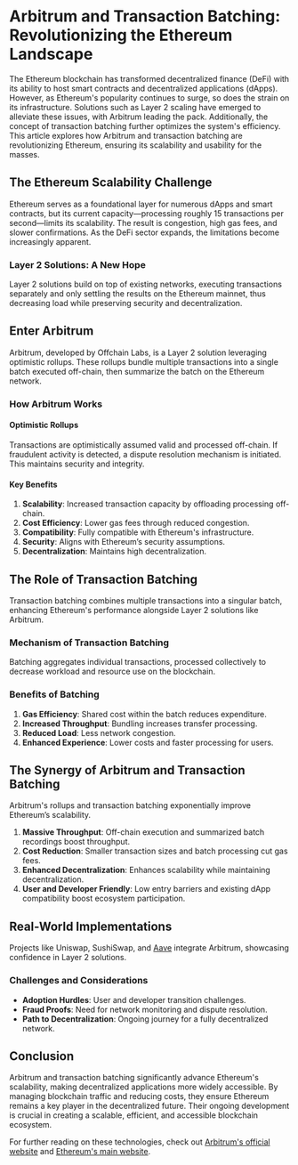 # Arbitrum and Transaction Batching: Revolutionizing the Ethereum Landscape

The Ethereum blockchain has transformed decentralized finance (DeFi) with its ability to host smart contracts and decentralized applications (dApps). However, as Ethereum's popularity continues to surge, so does the strain on its infrastructure. Solutions such as Layer 2 scaling have emerged to alleviate these issues, with Arbitrum leading the pack. Additionally, the concept of transaction batching further optimizes the system's efficiency. This article explores how Arbitrum and transaction batching are revolutionizing Ethereum, ensuring its scalability and usability for the masses.

## The Ethereum Scalability Challenge

Ethereum serves as a foundational layer for numerous dApps and smart contracts, but its current capacity—processing roughly 15 transactions per second—limits its scalability. The result is congestion, high gas fees, and slower confirmations. As the DeFi sector expands, the limitations become increasingly apparent.

### Layer 2 Solutions: A New Hope

Layer 2 solutions build on top of existing networks, executing transactions separately and only settling the results on the Ethereum mainnet, thus decreasing load while preserving security and decentralization.

## Enter Arbitrum

Arbitrum, developed by Offchain Labs, is a Layer 2 solution leveraging optimistic rollups. These rollups bundle multiple transactions into a single batch executed off-chain, then summarize the batch on the Ethereum network.

### How Arbitrum Works

#### Optimistic Rollups

Transactions are optimistically assumed valid and processed off-chain. If fraudulent activity is detected, a dispute resolution mechanism is initiated. This maintains security and integrity.

#### Key Benefits

1. **Scalability**: Increased transaction capacity by offloading processing off-chain.
2. **Cost Efficiency**: Lower gas fees through reduced congestion.
3. **Compatibility**: Fully compatible with Ethereum's infrastructure.
4. **Security**: Aligns with Ethereum’s security assumptions.
5. **Decentralization**: Maintains high decentralization.

## The Role of Transaction Batching

Transaction batching combines multiple transactions into a singular batch, enhancing Ethereum's performance alongside Layer 2 solutions like Arbitrum.

### Mechanism of Transaction Batching

Batching aggregates individual transactions, processed collectively to decrease workload and resource use on the blockchain.

### Benefits of Batching

1. **Gas Efficiency**: Shared cost within the batch reduces expenditure.
2. **Increased Throughput**: Bundling increases transfer processing.
3. **Reduced Load**: Less network congestion.
4. **Enhanced Experience**: Lower costs and faster processing for users.

## The Synergy of Arbitrum and Transaction Batching

Arbitrum's rollups and transaction batching exponentially improve Ethereum’s scalability.

1. **Massive Throughput**: Off-chain execution and summarized batch recordings boost throughput.
2. **Cost Reduction**: Smaller transaction sizes and batch processing cut gas fees.
3. **Enhanced Decentralization**: Enhances scalability while maintaining decentralization.
4. **User and Developer Friendly**: Low entry barriers and existing dApp compatibility boost ecosystem participation.

## Real-World Implementations

Projects like Uniswap, SushiSwap, and [Aave](https://aave.com/) integrate Arbitrum, showcasing confidence in Layer 2 solutions.

### Challenges and Considerations

- **Adoption Hurdles**: User and developer transition challenges.
- **Fraud Proofs**: Need for network monitoring and dispute resolution.
- **Path to Decentralization**: Ongoing journey for a fully decentralized network.

## Conclusion

Arbitrum and transaction batching significantly advance Ethereum's scalability, making decentralized applications more widely accessible. By managing blockchain traffic and reducing costs, they ensure Ethereum remains a key player in the decentralized future. Their ongoing development is crucial in creating a scalable, efficient, and accessible blockchain ecosystem.

For further reading on these technologies, check out [Arbitrum's official website](https://offchainlabs.com/arbitrum) and [Ethereum's main website](https://ethereum.org/).